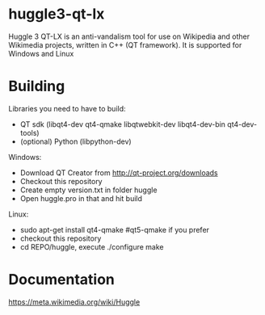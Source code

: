 huggle3-qt-lx
=============

Huggle 3 QT-LX is an anti-vandalism tool for use on Wikipedia and other Wikimedia projects, written in C++ (QT framework). It is supported for Windows and Linux


Building
=========

Libraries you need to have to build:
* QT sdk (libqt4-dev qt4-qmake libqtwebkit-dev libqt4-dev-bin qt4-dev-tools)
* (optional) Python (libpython-dev)

Windows:

* Download QT Creator from http://qt-project.org/downloads
* Checkout this repository
* Create empty version.txt in folder huggle
* Open huggle.pro in that and hit build

Linux:

* sudo apt-get install qt4-qmake #qt5-qmake if you prefer
* checkout this repository
* cd REPO/huggle, execute
    ./configure
    make

Documentation
=============

https://meta.wikimedia.org/wiki/Huggle
